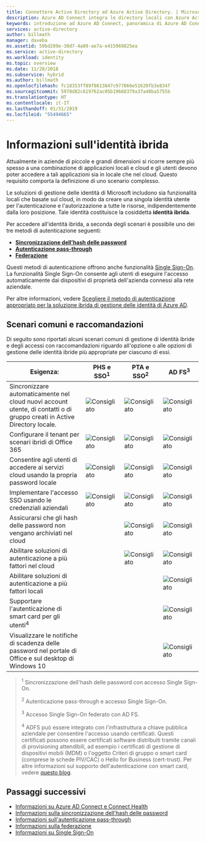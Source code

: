 ```yaml
---
title: Connettere Active Directory ad Azure Active Directory. | Microsoft Docs
description: Azure AD Connect integra le directory locali con Azure Active Directory. Consente di fornire un'identità comune per le applicazioni di Office 365, Azure e SaaS integrate con Azure AD.
keywords: introduzione ad Azure AD Connect, panoramica di Azure AD Connect, che cos'è Azure AD Connect, installare active directory
services: active-directory
author: billmath
manager: daveba
ms.assetid: 59bd209e-30d7-4a89-ae7a-e415969825ea
ms.service: active-directory
ms.workload: identity
ms.topic: overview
ms.date: 11/28/2018
ms.subservice: hybrid
ms.author: billmath
ms.openlocfilehash: fc18353ff89f8613847c977066e51620fb3e834f
ms.sourcegitcommit: 5978d82c619762ac05b19668379a37a40ba5755b
ms.translationtype: HT
ms.contentlocale: it-IT
ms.lasthandoff: 01/31/2019
ms.locfileid: "55494665"
---
```

# <a name="what-is-hybrid-identity"></a>Informazioni sull'identità ibrida 

Attualmente in aziende di piccole e grandi dimensioni si ricorre sempre più spesso a una combinazione di applicazioni locali e cloud e  gli utenti devono poter accedere a tali applicazioni sia in locale che nel cloud. Questo requisito comporta la definizione di uno scenario complesso. 

Le soluzioni di gestione delle identità di Microsoft includono sia funzionalità locali che basate sul cloud,  in modo da creare una singola identità utente per l'autenticazione e l'autorizzazione a tutte le risorse, indipendentemente dalla loro posizione. Tale identità costituisce la cosiddetta **identità ibrida**.

Per accedere all'identità ibrida, a seconda degli scenari è possibile uno dei tre metodi di autenticazione   seguenti: 

- **[Sincronizzazione dell'hash delle password](whatis-phs.md)**  
- **[Autenticazione pass-through](how-to-connect-pta.md)**  
- **[Federazione](whatis-fed.md)** 

Questi metodi di autenticazione offrono anche funzionalità [Single Sign-On](how-to-connect-sso.md).  La funzionalità Single Sign-On consente agli utenti di eseguire l'accesso automaticamente dai dispositivi di proprietà dell'azienda connessi alla rete aziendale.

Per altre informazioni, vedere [Scegliere il metodo di autenticazione appropriato per la soluzione ibrida di gestione delle identità di Azure AD](https://docs.microsoft.com/azure/security/azure-ad-choose-authn). 

## <a name="common-scenarios-and-recommendations"></a>Scenari comuni e raccomandazioni 

Di seguito sono riportati alcuni scenari comuni di gestione di identità ibride e degli accessi con raccomandazioni riguardo all'opzione o alle opzioni di gestione delle identità ibride più appropriate per ciascuno di essi. 

|Esigenza:|PHS e SSO<sup>1</sup>| PTA e SSO<sup>2</sup> | AD FS<sup>3</sup>| 
|-----|-----|-----|-----| 
|Sincronizzare automaticamente nel cloud nuovi account utente, di contatti o di gruppo creati in Active Directory locale.|![Consigliato](./media/whatis-hybrid-identity/ic195031.png)| ![Consigliato](./media/whatis-hybrid-identity/ic195031.png) |![Consigliato](./media/whatis-hybrid-identity/ic195031.png)| 
|Configurare il tenant per scenari ibridi di Office 365|![Consigliato](./media/whatis-hybrid-identity/ic195031.png)| ![Consigliato](./media/whatis-hybrid-identity/ic195031.png) |![Consigliato](./media/whatis-hybrid-identity/ic195031.png)| 
|Consentire agli utenti di accedere ai servizi cloud usando la propria password locale|![Consigliato](./media/whatis-hybrid-identity/ic195031.png)| ![Consigliato](./media/whatis-hybrid-identity/ic195031.png) |![Consigliato](./media/whatis-hybrid-identity/ic195031.png)| 
|Implementare l'accesso SSO usando le credenziali aziendali|![Consigliato](./media/whatis-hybrid-identity/ic195031.png)| ![Consigliato](./media/whatis-hybrid-identity/ic195031.png) |![Consigliato](./media/whatis-hybrid-identity/ic195031.png)|  
|Assicurarsi che gli hash delle password non vengano archiviati nel cloud| |![Consigliato](./media/whatis-hybrid-identity/ic195031.png)|![Consigliato](./media/whatis-hybrid-identity/ic195031.png)| 
|Abilitare soluzioni di autenticazione a più fattori nel cloud| |![Consigliato](./media/whatis-hybrid-identity/ic195031.png)|![Consigliato](./media/whatis-hybrid-identity/ic195031.png)| 
|Abilitare soluzioni di autenticazione a più fattori locali| | |![Consigliato](./media/whatis-hybrid-identity/ic195031.png)| 
|Supportare l'autenticazione di smart card per gli utenti<sup>4</sup>| | |![Consigliato](./media/whatis-hybrid-identity/ic195031.png)| 
|Visualizzare le notifiche di scadenza delle password nel portale di Office e sul desktop di Windows 10| | |![Consigliato](./media/whatis-hybrid-identity/ic195031.png)| 

> <sup>1</sup> Sincronizzazione dell'hash delle password con accesso Single Sign-On. 
> 
> <sup>2</sup> Autenticazione pass-through e accesso Single Sign-On.  
> 
> <sup>3</sup> Accesso Single Sign-On federato con AD FS.  
>  
> <sup>4</sup> ADFS può essere integrato con l'infrastruttura a chiave pubblica aziendale per consentire l'accesso usando certificati. Questi certificati possono essere certificati software distribuiti tramite canali di provisioning attendibili, ad esempio i certificati di gestione di dispositivi mobili (MDM) o l'oggetto Criteri di gruppo o smart card (comprese le schede PIV/CAC) o Hello for Business (cert-trust). Per altre informazioni sul supporto dell'autenticazione con smart card, vedere [questo blog](https://blogs.msdn.microsoft.com/samueld/2016/07/19/adfs-certauth-aad-o365/). 
> 

## <a name="next-steps"></a>Passaggi successivi 

- [Informazioni su Azure AD Connect e Connect Health](whatis-azure-ad-connect.md) 
- [Informazioni sulla sincronizzazione dell'hash delle password](whatis-phs.md) 
- [Informazioni sull'autenticazione pass-through](how-to-connect-pta.md) 
- [Informazioni sulla federazione](whatis-fed.md) 
- [Informazioni su Single Sign-On](how-to-connect-sso.md) 


